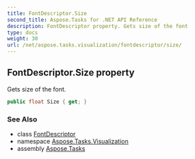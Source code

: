 ```yaml
---
title: FontDescriptor.Size
second_title: Aspose.Tasks for .NET API Reference
description: FontDescriptor property. Gets size of the font
type: docs
weight: 30
url: /net/aspose.tasks.visualization/fontdescriptor/size/
---
```

## FontDescriptor.Size property

Gets size of the font.

```csharp
public float Size { get; }
```

### See Also

* class [FontDescriptor](../)
* namespace [Aspose.Tasks.Visualization](../../fontdescriptor/)
* assembly [Aspose.Tasks](../../../)


